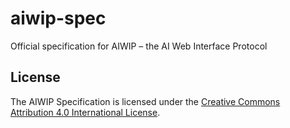 # aiwip-spec
Official specification for AIWIP – the AI Web Interface Protocol






## License

The AIWIP Specification is licensed under the [Creative Commons Attribution 4.0 International License](https://creativecommons.org/licenses/by/4.0/).
